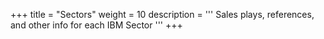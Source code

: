 +++
title = "Sectors"
weight = 10
description = '''
Sales plays, references, and other info for each IBM Sector
'''
+++